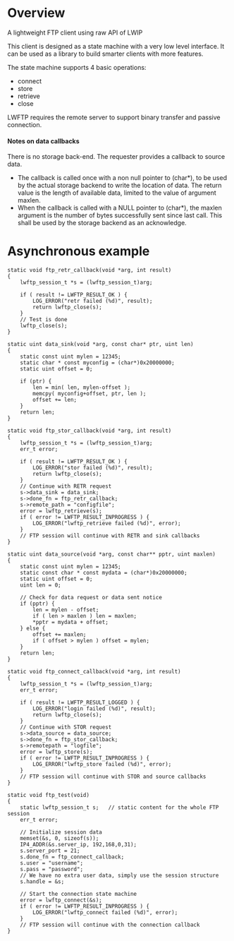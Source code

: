 # Overview

A lightweight FTP client using raw API of LWIP

This client is designed as a state machine with a very low level
interface. It can be used as a library to build smarter clients with
more features.

The state machine supports 4 basic operations:
* connect
* store
* retrieve
* close

LWFTP requires the remote server to support binary transfer and
passive connection.

#### Notes on data callbacks

There is no storage back-end. The requester provides a callback to
source data.
* The callback is called once with a non null pointer to (char*), to be
used by the actual storage backend to write the location of data. The
return value is the length of available data, limited to the value of
argument maxlen.
* When the callback is called with a NULL pointer to (char*), the maxlen
argument is the number of bytes successfully sent since last call. This
shall be used by the storage backend as an acknowledge.

# Asynchronous example
```
static void ftp_retr_callback(void *arg, int result)
{
    lwftp_session_t *s = (lwftp_session_t)arg;

    if ( result != LWFTP_RESULT_OK ) {
        LOG_ERROR("retr failed (%d)", result);
        return lwftp_close(s);
    }
    // Test is done
    lwftp_close(s);
}

static uint data_sink(void *arg, const char* ptr, uint len)
{
    static const uint mylen = 12345;
    static char * const myconfig = (char*)0x20000000;
    static uint offset = 0;

    if (ptr) {
        len = min( len, mylen-offset );
        memcpy( myconfig+offset, ptr, len );
        offset += len;
    }
    return len;
}

static void ftp_stor_callback(void *arg, int result)
{
    lwftp_session_t *s = (lwftp_session_t)arg;
    err_t error;

    if ( result != LWFTP_RESULT_OK ) {
        LOG_ERROR("stor failed (%d)", result);
        return lwftp_close(s);
    }
    // Continue with RETR request
    s->data_sink = data_sink;
    s->done_fn = ftp_retr_callback;
    s->remote_path = "configfile";
    error = lwftp_retrieve(s);
    if ( error != LWFTP_RESULT_INPROGRESS ) {
        LOG_ERROR("lwftp_retrieve failed (%d)", error);
    }
    // FTP session will continue with RETR and sink callbacks
}

static uint data_source(void *arg, const char** pptr, uint maxlen)
{
    static const uint mylen = 12345;
    static const char * const mydata = (char*)0x20000000;
    static uint offset = 0;
    uint len = 0;

    // Check for data request or data sent notice
    if (pptr) {
        len = mylen - offset;
        if ( len > maxlen ) len = maxlen;
        *pptr = mydata + offset;
    } else {
        offset += maxlen;
        if ( offset > mylen ) offset = mylen;
    }
    return len;
}

static void ftp_connect_callback(void *arg, int result)
{
    lwftp_session_t *s = (lwftp_session_t)arg;
    err_t error;

    if ( result != LWFTP_RESULT_LOGGED ) {
        LOG_ERROR("login failed (%d)", result);
        return lwftp_close(s);
    }
    // Continue with STOR request
    s->data_source = data_source;
    s->done_fn = ftp_stor_callback;
    s->remotepath = "logfile";
    error = lwftp_store(s);
    if ( error != LWFTP_RESULT_INPROGRESS ) {
        LOG_ERROR("lwftp_store failed (%d)", error);
    }
    // FTP session will continue with STOR and source callbacks
}

static void ftp_test(void)
{
    static lwftp_session_t s;   // static content for the whole FTP session
    err_t error;

    // Initialize session data
    memset(&s, 0, sizeof(s));
    IP4_ADDR(&s.server_ip, 192,168,0,31);
    s.server_port = 21;
    s.done_fn = ftp_connect_callback;
    s.user = "username";
    s.pass = "password";
    // We have no extra user data, simply use the session structure
    s.handle = &s;

    // Start the connection state machine
    error = lwftp_connect(&s);
    if ( error != LWFTP_RESULT_INPROGRESS ) {
        LOG_ERROR("lwftp_connect failed (%d)", error);
    }
    // FTP session will continue with the connection callback
}
```
